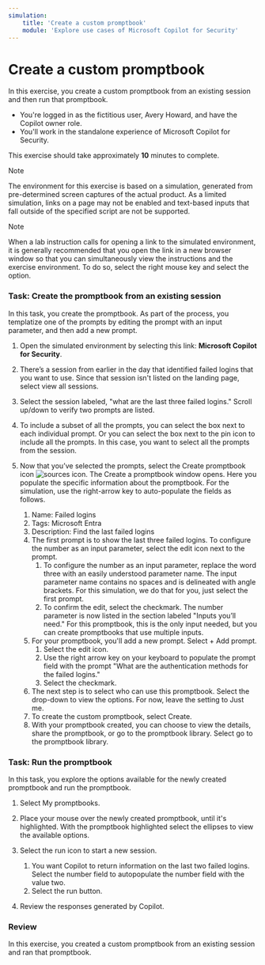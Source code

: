```yaml
---
simulation:
    title: 'Create a custom promptbook'
    module: 'Explore use cases of Microsoft Copilot for Security'
---
```


# Create a custom promptbook

In this exercise, you create a custom promptbook from an existing session and then run that promptbook.

- You're logged in as the fictitious user, Avery Howard, and have the Copilot owner role.
- You'll work in the standalone experience of Microsoft Copilot for Security.

This exercise should take approximately **10** minutes to complete.

> [!NOTE]
> The environment for this exercise is based on a simulation, generated from pre-determined screen captures of the actual product. As a limited simulation, links on a page may not be enabled and text-based inputs that fall outside of the specified script are not be supported.

> [!NOTE]
> When a lab instruction calls for opening a link to the simulated environment, it is generally recommended that you open the link in a new browser window so that you can simultaneously view the instructions and the exercise environment. To do so, select the right mouse key and select the option.

### Task: Create the promptbook from an existing session

In this task, you create the promptbook. As part of the process, you templatize one of the prompts by editing the prompt with an input parameter, and then add a new prompt.

1. Open the simulated environment by selecting this link: **Microsoft Copilot for Security**.

1. There’s a session from earlier in the day that identified failed logins that you want to use. Since that session isn't listed on the landing page, select view all sessions.

1. Select the session labeled, "what are the last three failed logins." Scroll up/down to verify two prompts are listed.

1. To include a subset of all the prompts, you can select the box next to each individual prompt. Or you can select the box next to the pin icon to include all the prompts. In this case, you want to select all the prompts from the session.

1. Now that you’ve selected the prompts, select the Create promptbook icon ![sources icon](../media/create-promptbook-icon.png). The Create a promptbook window opens. Here you populate the specific information about the promptbook. For the simulation, use the right-arrow key to auto-populate the fields as follows.
    1. Name: Failed logins
    1. Tags: Microsoft Entra
    1. Description: Find the last failed logins
    1. The first prompt is to show the last three failed logins. To configure the number as an input parameter, select the edit icon next to the prompt.
        1. To configure the number as an input parameter, replace the word three with an easily understood parameter name. The input parameter name contains no spaces and is delineated with angle brackets. For this simulation, we do that for you, just select the first prompt.
        1. To confirm the edit, select the checkmark. The number parameter is now listed in the section labeled "Inputs you’ll need." For this promptbook, this is the only input needed, but you can create promptbooks that use multiple inputs.
    1. For your promptbook, you'll add a new prompt. Select + Add prompt.
        1. Select the edit icon.
        1. Use the right arrow key on your keyboard to populate the prompt field with the prompt "What are the authentication methods for the failed logins."
        1. Select the checkmark.
    1. The next step is to select who can use this promptbook. Select the drop-down to view the options. For now, leave the setting to Just me.
    1. To create the custom promptbook, select Create.
    1. With your promptbook created, you can choose to view the details, share the promptbook, or go to the promptbook library. Select go to the promptbook library.

### Task: Run the promptbook

In this task, you explore the options available for the newly created promptbook and run the promptbook.

1. Select My promptbooks.

1. Place your mouse over the newly created promptbook, until it's highlighted. With the promptbook highlighted select the ellipses to view the available options.

1. Select the run icon to start a new session. 
    1. You want Copilot to return information on the last two failed logins. Select the number field to autopopulate the number field with the value two.
    1. Select the run button.

1. Review the responses generated by Copilot.

### Review

In this exercise, you created a custom promptbook from an existing session and ran that promptbook.
